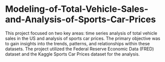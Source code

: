 # Modeling-of-Total-Vehicle-Sales-and-Analysis-of-Sports-Car-Prices
This project focused on two key areas: time series
analysis of total vehicle sales in the US and analysis of
sports car prices. The primary objective was to gain
insights into the trends, patterns, and relationships
within these datasets. The project utilized the Federal
Reserve Economic Data (FRED) dataset and the Kaggle
Sports Car Prices dataset for the analysis.
